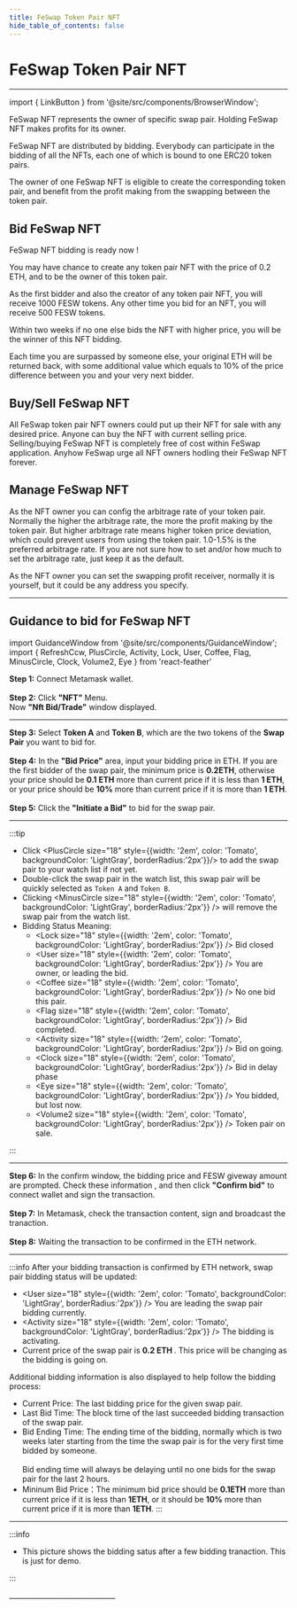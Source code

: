 ```yaml
---
title: FeSwap Token Pair NFT
hide_table_of_contents: false
---
```


<div  style={{ color: "#00A4B8",}}>
  <h1> FeSwap Token Pair NFT </h1>
</div>

_____________

import { LinkButton } from '@site/src/components/BrowserWindow';

FeSwap NFT represents the owner of specific swap pair. Holding FeSwap NFT makes profits for its owner. 

FeSwap NFT are distributed by bidding. Everybody can participate in the bidding of all the NFTs, each one of which is bound to one ERC20 token pairs.

The owner of one FeSwap NFT is eligible to create the corresponding token pair, and benefit from the profit making from the swapping between the token pair.

<LinkButton url="docs/FeSwap/nft" link="Learn more about FeSwap NFT 👈" />

<div style={{height:'60px'}}/>

## <span className="title"> Bid FeSwap NFT </span>

FeSwap NFT bidding is ready now ! 

You may have chance to create any token pair NFT with the price of 0.2 ETH, and to be the owner of this token pair.

As the first bidder and also the creator of any token pair NFT, you will receive 1000 FESW tokens. Any other time you bid for an NFT, you will receive 500 FESW tokens.

Within two weeks if no one else bids the NFT with higher price, you will be the winner of this NFT bidding.

Each time you are surpassed by someone else, your original ETH will be returned back, with some additional value which equals to 10% of the price difference between you and your very next bidder.   

<LinkButton url="https://app.feswap.io/#/NFT" link="Start to Bid FeSwap NFT  ↗" />

<div style={{height:'60px'}}/>

## <span className="title"> Buy/Sell FeSwap NFT </span>

All FeSwap token pair NFT owners could put up their NFT for sale with any desired price. Anyone can buy the NFT with current selling price. Selling/buying FeSwap NFT is completely free of cost within FeSwap application. Anyhow FeSwap urge all NFT owners hodling their FeSwap NFT forever.

<LinkButton url="https://app.feswap.io/#/NFT" link="Jump to Buy FeSwap NFT  ↗" />

<div style={{height:'60px'}}/>

## <span className="title"> Manage FeSwap NFT </span>

As the NFT owner you can config the arbitrage rate of your token pair. Normally the higher the arbitrage rate, the more the profit making by the token pair. But higher arbitrage rate means higher token price deviation, which could prevent users from using the token pair. 1.0-1.5% is the preferred arbitrage rate. If you are not sure how to set and/or how much to set the arbitrage rate, just keep it as the default. <br/>

As the NFT owner you can set the swapping profit receiver, normally it is yourself, but it could be any address you specify.   

<LinkButton url="https://app.feswap.io/#/create" link="Link to Manage FeSwap NFT  ↗" />

<div style={{height:'60px'}}/>

_________________

## <span className="title"> Guidance to bid for FeSwap NFT </span>

import GuidanceWindow from '@site/src/components/GuidanceWindow';
import { RefreshCcw, PlusCircle, Activity, Lock, User, Coffee, Flag, MinusCircle, Clock, Volume2, Eye } from 'react-feather'

<GuidanceWindow imageUrl="img/Guidance/NFT/NFT01.png">
  <span>
    <strong>Step 1:</strong> Connect Metamask wallet. <br/><br/>
    <strong>Step 2:</strong> Click <strong>"NFT"</strong> Menu.<br/>
    Now <strong>"Nft Bid/Trade"</strong> window displayed. 
  </span>  
</GuidanceWindow>

______________

<GuidanceWindow imageUrl="img/Guidance/NFT/NFT02.png">
  <span>
    <strong>Step 3:</strong> Select <strong>Token A</strong> and <strong>Token B</strong>, which are the two tokens of the <strong>Swap Pair</strong> you want to bid for. <br/><br/>
    <strong>Step 4:</strong> In the <strong>"Bid Price"</strong> area, input your bidding price in ETH. If you are the first bidder of the swap pair, the minimum price is <strong>0.2ETH</strong>, otherwise your price should be <strong>0.1 ETH</strong> more than current price if it is less than <strong>1 ETH</strong>, or your price should be <strong>10%</strong> more than current price if it is more than <strong>1 ETH</strong>.<br/><br/>
    <strong>Step 5:</strong> Click the <strong>"Initiate a Bid"</strong> to bid for the swap pair. 
  </span>  
</GuidanceWindow>

_____________________

<GuidanceWindow imageUrl="img/Guidance/NFT/NFT03.png">
  <span>

:::tip

- Click <PlusCircle size="18" style={{width: '2em', color: 'Tomato', backgroundColor: 'LightGray', borderRadius:'2px'}}/> 
  to add the swap pair to your watch list if not yet.
- Double-click the swap pair in the watch list, this swap pair will be quickly selected as `Token A` and `Token B`.
- Clicking <MinusCircle size="18" style={{width: '2em', color: 'Tomato', backgroundColor: 'LightGray', borderRadius:'2px'}} /> will remove the swap pair from the watch list.
- Bidding Status Meaning:
  - <Lock size="18" style={{width: '2em', color: 'Tomato', backgroundColor: 'LightGray', borderRadius:'2px'}}
      /> Bid closed
  - <User size="18" style={{width: '2em', color: 'Tomato', backgroundColor: 'LightGray', borderRadius:'2px'}}
      /> You are owner, or leading the bid.
  - <Coffee size="18" style={{width: '2em', color: 'Tomato', backgroundColor: 'LightGray', borderRadius:'2px'}}
      /> No one bid this pair.
  - <Flag size="18" style={{width: '2em', color: 'Tomato', backgroundColor: 'LightGray', borderRadius:'2px'}}
      /> Bid completed.
  - <Activity size="18" style={{width: '2em', color: 'Tomato', backgroundColor: 'LightGray', borderRadius:'2px'}}
      /> Bid on going.
  - <Clock size="18" style={{width: '2em', color: 'Tomato', backgroundColor: 'LightGray', borderRadius:'2px'}}
      /> Bid in delay phase
  - <Eye size="18" style={{width: '2em', color: 'Tomato', backgroundColor: 'LightGray', borderRadius:'2px'}}
      /> You bidded, but lost now. 
  - <Volume2 size="18" style={{width: '2em', color: 'Tomato', backgroundColor: 'LightGray', borderRadius:'2px'}}
      /> Token pair on sale.

:::
  </span>  
</GuidanceWindow>

______________________________

<GuidanceWindow imageUrl="img/Guidance/NFT/NFT04.png">
  <span>
    <strong>Step 6:</strong> In the confirm window, the bidding price and FESW giveway amount are prompted. Check these information , and then click <strong>"Confirm bid"</strong> to connect wallet and sign the transaction.<br/><br/>
    <strong>Step 7:</strong> In Metamask, check the transaction content, sign and broadcast the tranaction.<br/><br/>
    <strong>Step 8:</strong> Waiting the transaction to be confirmed in the ETH network.
  </span>  
</GuidanceWindow>

______________________________

<GuidanceWindow imageUrl="img/Guidance/NFT/NFT05.png">

:::info
After your bidding transaction is confirmed by ETH network, swap pair bidding status will be updated:
- <User size="18" style={{width: '2em', color: 'Tomato', backgroundColor: 'LightGray', borderRadius:'2px'}}
      /> You are leading the swap pair bidding currently.
- <Activity size="18" style={{width: '2em', color: 'Tomato', backgroundColor: 'LightGray', borderRadius:'2px'}}
      /> The bidding is activating.
- Current price of the swap pair is <strong> 0.2 ETH </strong>. This price will be changing as the bidding is going on. 

Additional bidding information is also displayed to help follow the bidding process:
- Current Price: The last bidding price for the given swap pair.
- Last Bid Time: The block time of the last succeeded bidding transaction of the swap pair.
- Bid Ending Time: The ending time of the bidding, normally which is two weeks later starting from the time 
  the swap pair is for the very first time bidded by someone. <br/><br/>
  Bid ending time will always be delaying until no one bids for the swap pair for the last 2 hours.  
- Mininum Bid Price：The minimum bid price should be <strong>0.1ETH</strong> more than current price 
  if it is less than <strong>1ETH</strong>, or it should be <strong>10%</strong> more than current price 
  if it is more than <strong>1ETH</strong>. 
::: 
</GuidanceWindow>

______________________________

<GuidanceWindow imageUrl="img/Guidance/NFT/NFT06.png">

:::info

- This picture shows the bidding satus after a few bidding tranaction. This is just for demo.

::: 

</GuidanceWindow>
______________________________




